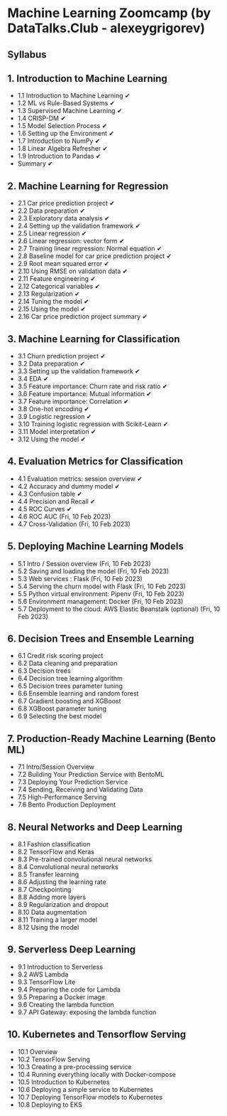 # Machine Learning Zoomcamp (by  DataTalks.Club - alexeygrigorev)

## Syllabus
## 1. Introduction to Machine Learning
- 1.1 Introduction to Machine Learning &#10004;
- 1.2 ML vs Rule-Based Systems &#10004;
- 1.3 Supervised Machine Learning &#10004;
- 1.4 CRISP-DM &#10004;
- 1.5 Model Selection Process &#10004;
- 1.6 Setting up the Environment &#10004;
- 1.7 Introduction to NumPy &#10004;
- 1.8 Linear Algebra Refresher &#10004;
- 1.9 Introduction to Pandas &#10004;
- Summary &#10004;

## 2. Machine Learning for Regression
- 2.1 Car price prediction project &#10004;
- 2.2 Data preparation &#10004;
- 2.3 Exploratory data analysis &#10004;
- 2.4 Setting up the validation framework &#10004;
- 2.5 Linear regression &#10004;
- 2.6 Linear regression: vector form &#10004;
- 2.7 Training linear regression: Normal equation &#10004;
- 2.8 Baseline model for car price prediction project &#10004;
- 2.9 Root mean squared error &#10004;
- 2.10 Using RMSE on validation data &#10004;
- 2.11 Feature engineering &#10004;
- 2.12 Categorical variables &#10004;
- 2.13 Regularization &#10004;
- 2.14 Tuning the model &#10004;
- 2.15 Using the model &#10004;
- 2.16 Car price prediction project summary &#10004;

## 3. Machine Learning for Classification
- 3.1 Churn prediction project &#10004;
- 3.2 Data preparation &#10004;
- 3.3 Setting up the validation framework &#10004;
- 3.4 EDA &#10004;
- 3.5 Feature importance: Churn rate and risk ratio &#10004;
- 3.6 Feature importance: Mutual information &#10004;
- 3.7 Feature importance: Correlation &#10004;
- 3.8 One-hot encoding &#10004;
- 3.9 Logistic regression &#10004;
- 3.10 Training logistic regression with Scikit-Learn &#10004;
- 3.11 Model interpretation &#10004;
- 3.12 Using the model &#10004;

## 4. Evaluation Metrics for Classification
- 4.1 Evaluation metrics: session overview &#10004;
- 4.2 Accuracy and dummy model &#10004;
- 4.3 Confusion table &#10004;
- 4.4 Precision and Recall &#10004;
- 4.5 ROC Curves &#10004;
- 4.6 ROC AUC (Fri, 10 Feb 2023)
- 4.7 Cross-Validation (Fri, 10 Feb 2023)

## 5. Deploying Machine Learning Models
- 5.1 Intro / Session overview (Fri, 10 Feb 2023)
- 5.2 Saving and loading the model (Fri, 10 Feb 2023)
- 5.3 Web services : Flask (Fri, 10 Feb 2023)
- 5.4 Serving the churn model with Flask (Fri, 10 Feb 2023)
- 5.5 Python virtual environment: Pipenv (Fri, 10 Feb 2023)
- 5.6 Environment management: Docker (Fri, 10 Feb 2023)
- 5.7 Deployment to the cloud: AWS Elastic Beanstalk (optional) (Fri, 10 Feb 2023)

## 6. Decision Trees and Ensemble Learning
- 6.1 Credit risk scoring project
- 6.2 Data cleaning and preparation
- 6.3 Decision trees
- 6.4 Decision tree learning algorithm
- 6.5 Decision trees parameter tuning
- 6.6 Ensemble learning and random forest
- 6.7 Gradient boosting and XGBoost
- 6.8 XGBoost parameter tuning
- 6.9 Selecting the best model

## 7. Production-Ready Machine Learning (Bento ML)
- 7.1 Intro/Session Overview
- 7.2 Building Your Prediction Service with BentoML
- 7.3 Deploying Your Prediction Service
- 7.4 Sending, Receiving and Validating Data
- 7.5 High-Performance Serving
- 7.6 Bento Production Deployment

## 8. Neural Networks and Deep Learning
- 8.1 Fashion classification
- 8.2 TensorFlow and Keras
- 8.3 Pre-trained convolutional neural networks
- 8.4 Convolutional neural networks
- 8.5 Transfer learning
- 8.6 Adjusting the learning rate
- 8.7 Checkpointing
- 8.8 Adding more layers
- 8.9 Regularization and dropout
- 8.10 Data augmentation
- 8.11 Training a larger model
- 8.12 Using the model

## 9. Serverless Deep Learning
- 9.1 Introduction to Serverless
- 9.2 AWS Lambda
- 9.3 TensorFlow Lite
- 9.4 Preparing the code for Lambda
- 9.5 Preparing a Docker image
- 9.6 Creating the lambda function
- 9.7 API Gateway: exposing the lambda function

## 10. Kubernetes and Tensorflow Serving
- 10.1 Overview
- 10.2 TensorFlow Serving
- 10.3 Creating a pre-processing service
- 10.4 Running everything locally with Docker-compose
- 10.5 Introduction to Kubernetes
- 10.6 Deploying a simple service to Kubernetes
- 10.7 Deploying TensorFlow models to Kubernetes
- 10.8 Deploying to EKS


